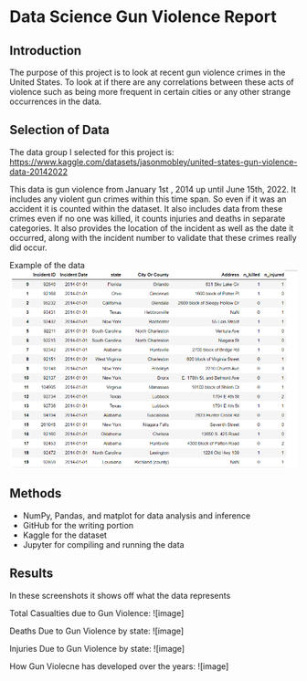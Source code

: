 # Data Science Gun Violence Report
## Introduction 

The purpose of this project is to look at recent gun violence crimes in the United States. To look at if there are any correlations between these acts of violence such as being more frequent in certain cities or any other strange occurrences in the data. 

## Selection of Data 

The data group I selected for this project is: 
https://www.kaggle.com/datasets/jasonmobley/united-states-gun-violence-data-20142022 

This data is gun violence from January 1st , 2014 up until June 15th, 2022. It includes any violent gun crimes within this time span. So even if it was an accident it is counted within the dataset. It also includes data from these crimes even if no one was killed, it counts injuries and deaths in separate categories. It also provides the location of the incident as well as the date it occurred, along with the incident number to validate that these crimes really did occur. 

Example of the data
![image](Gun_violence_example.png)


## Methods

- NumPy, Pandas, and matplot for data analysis and inference
- GitHub for the writing portion
- Kaggle for the dataset
- Jupyter for compiling and running the data

## Results

In these screenshots it shows off what the data represents

Total Casualties due to Gun Violence:
![image]

Deaths Due to Gun Violence by state:
![image]

Injuries Due to Gun Violence by state:
![image]

How Gun Violecne has developed over the years:
![image]

